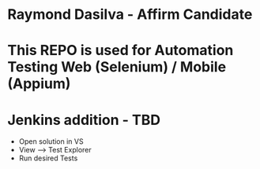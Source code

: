 # Raymond Dasilva - Affirm Candidate
# This REPO is used for Automation Testing Web (Selenium) / Mobile (Appium)
# Jenkins addition - TBD


- Open solution in VS 
- View --> Test Explorer
- Run desired Tests
